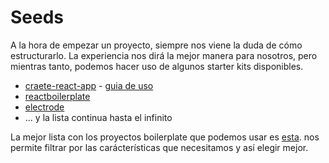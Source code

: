 # Seeds

A la hora de empezar un proyecto, siempre nos viene la duda de cómo estructurarlo. La experiencia nos dirá la mejor manera para nosotros, pero mientras tanto, podemos hacer uso de algunos starter kits disponibles.

* [craete-react-app](https://github.com/facebookincubator/create-react-app) - [guia de uso](https://github.com/facebookincubator/create-react-app/blob/master/packages/react-scripts/template/README.md)
* [reactboilerplate](http://reactboilerplate.com/)
* [electrode](https://medium.com/walmartlabs/introducing-electrode-an-open-source-release-from-walmartlabs-14b836135319#.tg3d9mxez)
* ... y la lista continua hasta el infinito

La mejor lista con los proyectos boilerplate que podemos usar es [esta](http://andrewhfarmer.com/starter-project/). nos permite filtrar por las carácterísticas que necesitamos y así elegir mejor.